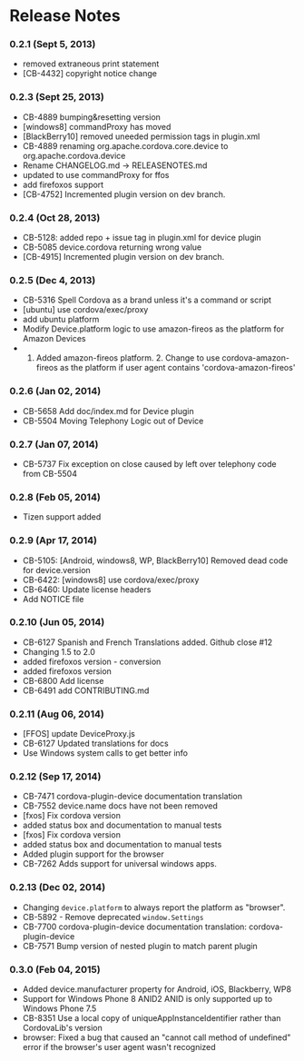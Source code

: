 <!--
#
# Licensed to the Apache Software Foundation (ASF) under one
# or more contributor license agreements.  See the NOTICE file
# distributed with this work for additional information
# regarding copyright ownership.  The ASF licenses this file
# to you under the Apache License, Version 2.0 (the
# "License"); you may not use this file except in compliance
# with the License.  You may obtain a copy of the License at
# 
# http://www.apache.org/licenses/LICENSE-2.0
# 
# Unless required by applicable law or agreed to in writing,
# software distributed under the License is distributed on an
# "AS IS" BASIS, WITHOUT WARRANTIES OR CONDITIONS OF ANY
#  KIND, either express or implied.  See the License for the
# specific language governing permissions and limitations
# under the License.
#
-->
# Release Notes

### 0.2.1 (Sept 5, 2013)
* removed extraneous print statement
* [CB-4432] copyright notice change

### 0.2.3 (Sept 25, 2013)
* CB-4889 bumping&resetting version
* [windows8] commandProxy has moved
* [BlackBerry10] removed uneeded permission tags in plugin.xml
* CB-4889 renaming org.apache.cordova.core.device to org.apache.cordova.device
* Rename CHANGELOG.md -> RELEASENOTES.md
* updated to use commandProxy for ffos
* add firefoxos support
* [CB-4752] Incremented plugin version on dev branch. 

### 0.2.4 (Oct 28, 2013)
* CB-5128: added repo + issue tag in plugin.xml for device plugin
* CB-5085 device.cordova returning wrong value
* [CB-4915] Incremented plugin version on dev branch.

### 0.2.5 (Dec 4, 2013)
* CB-5316 Spell Cordova as a brand unless it's a command or script
* [ubuntu] use cordova/exec/proxy
* add ubuntu platform
* Modify Device.platform logic to use amazon-fireos as the platform for Amazon Devices
* 1. Added amazon-fireos platform. 2. Change to use cordova-amazon-fireos as the platform if user agent contains 'cordova-amazon-fireos'

### 0.2.6 (Jan 02, 2014)
* CB-5658 Add doc/index.md for Device plugin
* CB-5504 Moving Telephony Logic out of Device

### 0.2.7 (Jan 07, 2014)
* CB-5737 Fix exception on close caused by left over telephony code from CB-5504

### 0.2.8 (Feb 05, 2014)
* Tizen support added

### 0.2.9 (Apr 17, 2014)
* CB-5105: [Android, windows8, WP, BlackBerry10] Removed dead code for device.version
* CB-6422: [windows8] use cordova/exec/proxy
* CB-6460: Update license headers
* Add NOTICE file

### 0.2.10 (Jun 05, 2014)
* CB-6127 Spanish and French Translations added. Github close #12
* Changing 1.5 to 2.0
* added firefoxos version - conversion
* added firefoxos version
* CB-6800 Add license
* CB-6491 add CONTRIBUTING.md

### 0.2.11 (Aug 06, 2014)
* [FFOS] update DeviceProxy.js
* CB-6127 Updated translations for docs
* Use Windows system calls to get better info

### 0.2.12 (Sep 17, 2014)
* CB-7471 cordova-plugin-device documentation translation
* CB-7552 device.name docs have not been removed
* [fxos] Fix cordova version
* added status box and documentation to manual tests
* [fxos] Fix cordova version
* added status box and documentation to manual tests
* Added plugin support for the browser
* CB-7262 Adds support for universal windows apps.

### 0.2.13 (Dec 02, 2014)
* Changing `device.platform` to always report the platform as "browser".
* CB-5892 - Remove deprecated `window.Settings`
* CB-7700 cordova-plugin-device documentation translation: cordova-plugin-device
* CB-7571 Bump version of nested plugin to match parent plugin

### 0.3.0 (Feb 04, 2015)
* Added device.manufacturer property for Android, iOS, Blackberry, WP8
* Support for Windows Phone 8 ANID2 ANID is only supported up to Windows Phone 7.5
* CB-8351 Use a local copy of uniqueAppInstanceIdentifier rather than CordovaLib's version
* browser: Fixed a bug that caused an "cannot call method of undefined" error if the browser's user agent wasn't recognized
